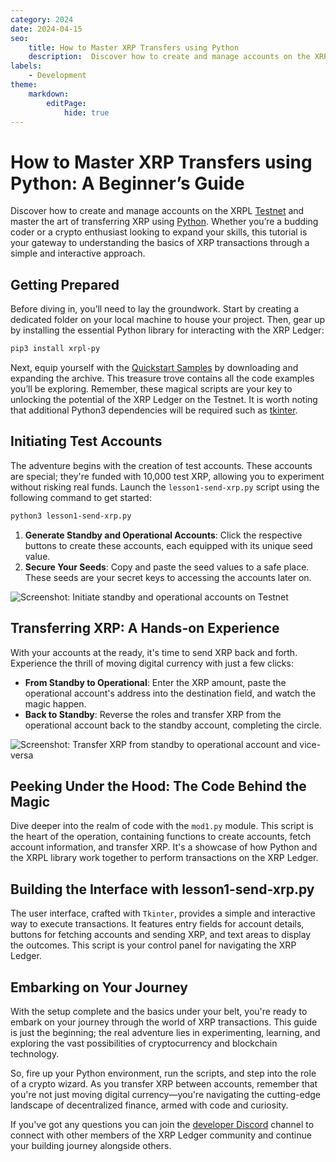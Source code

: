 ```yaml
---
category: 2024
date: 2024-04-15
seo:
    title: How to Master XRP Transfers using Python
    description:  Discover how to create and manage accounts on the XRPL Testnet and master the art of transferring XRP using Python.
labels:
    - Development
theme:
    markdown:
        editPage:
            hide: true
---
```

# How to Master XRP Transfers using Python: A Beginner’s Guide

Discover how to create and manage accounts on the XRPL [Testnet](https://xrpl.org/blog/2019/testnet-reset/#testnet-status) and master the art of transferring XRP using [Python](https://xrpl.org/docs/tutorials/python/#python). Whether you’re a budding coder or a crypto enthusiast looking to expand your skills, this tutorial is your gateway to understanding the basics of XRP transactions through a simple and interactive approach. 

<!-- BREAK -->


## Getting Prepared

Before diving in, you’ll need to lay the groundwork. Start by creating a dedicated folder on your local machine to house your project. Then, gear up by installing the essential Python library for interacting with the XRP Ledger:

```bash
pip3 install xrpl-py
```

Next, equip yourself with the [Quickstart Samples](https://github.com/XRPLF/xrpl-dev-portal/tree/master/_code-samples/quickstart/py/) by downloading and expanding the archive. This treasure trove contains all the code examples you’ll be exploring. Remember, these magical scripts are your key to unlocking the potential of the XRP Ledger on the Testnet. It is worth noting that additional Python3 dependencies will be required such as [tkinter](https://docs.python.org/3/library/tkinter.html#module-tkinter). 


## Initiating Test Accounts

The adventure begins with the creation of test accounts. These accounts are special; they're funded with 10,000 test XRP, allowing you to experiment without risking real funds. Launch the `lesson1-send-xrp.py` script using the following command to get started:

```bash
python3 lesson1-send-xrp.py
```

1. **Generate Standby and Operational Accounts**: Click the respective buttons to create these accounts, each equipped with its unique seed value.
2. **Secure Your Seeds**: Copy and paste the seed values to a safe place. These seeds are your secret keys to accessing the accounts later on.

![Screenshot: Initiate standby and operational accounts on Testnet](/blog/img/devblog-how-to-master-xrp-transfers-initiate-test-accounts.png)

## Transferring XRP: A Hands-on Experience

With your accounts at the ready, it's time to send XRP back and forth. Experience the thrill of moving digital currency with just a few clicks:

- **From Standby to Operational**: Enter the XRP amount, paste the operational account's address into the destination field, and watch the magic happen.
- **Back to Standby**: Reverse the roles and transfer XRP from the operational account back to the standby account, completing the circle.

![Screenshot: Transfer XRP from standby to operational account and vice-versa](/blog/img/devblog-how-to-master-xrp-transfers-transferring-xrp.png)

## Peeking Under the Hood: The Code Behind the Magic

Dive deeper into the realm of code with the `mod1.py` module. This script is the heart of the operation, containing functions to create accounts, fetch account information, and transfer XRP. It's a showcase of how Python and the XRPL library work together to perform transactions on the XRP Ledger.

## Building the Interface with lesson1-send-xrp.py

The user interface, crafted with `Tkinter`, provides a simple and interactive way to execute transactions. It features entry fields for account details, buttons for fetching accounts and sending XRP, and text areas to display the outcomes. This script is your control panel for navigating the XRP Ledger.


## Embarking on Your Journey

With the setup complete and the basics under your belt, you're ready to embark on your journey through the world of XRP transactions. This guide is just the beginning; the real adventure lies in experimenting, learning, and exploring the vast possibilities of cryptocurrency and blockchain technology.

So, fire up your Python environment, run the scripts, and step into the role of a crypto wizard. As you transfer XRP between accounts, remember that you're not just moving digital currency—you're navigating the cutting-edge landscape of decentralized finance, armed with code and curiosity.

If you've got any questions you can join the [developer Discord](https://discord.gg/sfX3ERAMjH) channel to connect with other members of the XRP Ledger community and continue your building journey alongside others.

